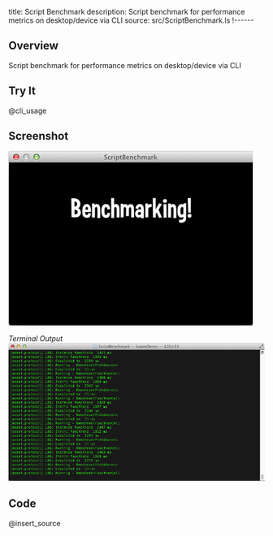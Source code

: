 title: Script Benchmark
description: Script benchmark for performance metrics on desktop/device via CLI
source: src/ScriptBenchmark.ls
!------

## Overview
Script benchmark for performance metrics on desktop/device via CLI

## Try It
@cli_usage

## Screenshot
![ScriptBenchmark Screenshot](images/screenshot.png)

_Terminal Output_
![ScriptBenchmark Screenshot](images/screenshot2.png)

## Code
@insert_source